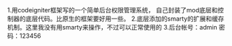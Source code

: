 1.用codeigniter框架写的一个简单后台权限管理系统，
自己封装了mod底层和控制器的底层代码。比原生的框架要好用一些。
2.底层添加的smarty的扩展和缓存机制。这里我没有用smarty来操作，不过可以正常使用的
3.后台帐号：admin  密码：123456



